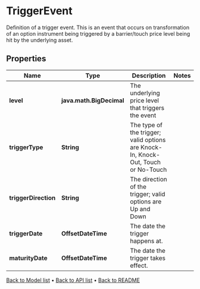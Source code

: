 

# TriggerEvent

Definition of a trigger event. This is an event that occurs on transformation of an option instrument being triggered by a barrier/touch price level being hit by the underlying asset.

## Properties

| Name | Type | Description | Notes |
|------------ | ------------- | ------------- | -------------|
|**level** | **java.math.BigDecimal** | The underlying price level that triggers the event |  |
|**triggerType** | **String** | The type of the trigger; valid options are Knock-In, Knock-Out, Touch or No-Touch |  |
|**triggerDirection** | **String** | The direction of the trigger; valid options are Up and Down |  |
|**triggerDate** | **OffsetDateTime** | The date the trigger happens at. |  |
|**maturityDate** | **OffsetDateTime** | The date the trigger takes effect. |  |



[Back to Model list](../README.md#documentation-for-models) &#8226; [Back to API list](../README.md#documentation-for-api-endpoints) &#8226; [Back to README](../README.md)


